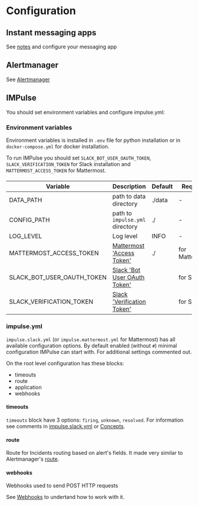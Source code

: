 # Configuration

## Instant messaging apps

See [notes](apps.md#notes) and configure your messaging app

## Alertmanager

See [Alertmanager](alertmanager.md)

## IMPulse

You should set environment variables and configure impulse.yml:

### Environment variables

Environment variables is installed in `.env` file for python installation or in `docker-compose.yml` for docker installation. 

To run IMPulse you should set `SLACK_BOT_USER_OAUTH_TOKEN`, `SLACK_VERIFICATION_TOKEN` for Slack installation and `MATTERMOST_ACCESS_TOKEN` for Mattermost.

#### 

| Variable | Description | Default | Required |
|-|-|-|-|
| DATA_PATH | path to data directory | ./data | - |
| CONFIG_PATH | path to `impulse.yml` directory | ./ | - |
| LOG_LEVEL | Log level | INFO | - |
| MATTERMOST_ACCESS_TOKEN | [Mattermost 'Access Token'](apps.md#mattermost) | ./ | for Mattermost |
| SLACK_BOT_USER_OAUTH_TOKEN | [Slack 'Bot User OAuth Token'](apps.md#slack) | | for Slack |
| SLACK_VERIFICATION_TOKEN | [Slack 'Verification Token'](apps.md#slack) | | for Slack |

### impulse.yml

`impulse.slack.yml` (or `impulse.mattermost.yml` for Mattermost) has all available configuration options. By default enabled (without `#`) minimal configuration IMPulse can start with. For additional settings commented out.

On the root level configuration has these blocks:

- timeouts
- route
- application
- webhooks

#### timeouts

`timeouts` block have 3 options: `firing`, `unknown`, `resolved`. For information see comments in [impulse.slack.yml](https://github.com/DiTsi/impulse/blob/main/impulse.slack.yml) or [Concepts](concepts.md).

#### route

Route for Incidents routing based on alert's fields. It made very similar to Alertmanager's [route](https://prometheus.io/docs/alerting/latest/configuration/#route).

#### webhooks

Webhooks used to send POST HTTP requests

See [Webhooks](webhooks.md) to 
undertand how to work with it.